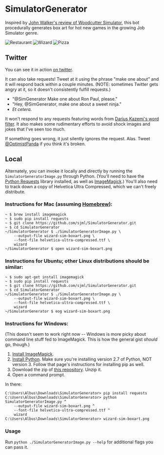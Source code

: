 SimulatorGenerator
==================

Inspired by [John Walker's review of Woodcutter Simulator](http://www.rockpapershotgun.com/2014/01/07/john-vs-the-trees-woodcutter-simulator-2013/), this bot procedurally generates box art for hot new games in the growing Job Simulator genre.

![Restaurant](http://shaneliesegang.com/tmp/restaurant-sim.png "Restaurant")
![Wizard](http://shaneliesegang.com/tmp/wizard-sim.png "Wizard")
![Pizza](http://shaneliesegang.com/tmp/pizza-sim.png "Pizza")

Twitter
-------
You can see it in action [on twitter](http://twitter.com/SimGenerator). 

It can also take requests! Tweet at it using the phrase "make one about" and it will respond back within a couple minutes. (NOTE: sometimes Twitter gets angry at it, so it doesn't consistently fulfill requests.)

* "@SimGenerator Make one about Ron Paul, please." 
* "Hey, @SimGenerator, make one about a sweet ninja." 
* _Et cetera_. 

It won't respond to any requests featuring words from [Darius Kazemi's word filter](https://github.com/dariusk/wordfilter). It also makes some rudimentary efforts to avoid shock images and jokes that I've seen too much. 

If something goes wrong, it just silently ignores the request. Alas. Tweet [@OptimistPanda](http://twitter.com/OptimistPanda) if you think it's broken. 


Local
-----
Alternately, you can invoke it locally and directly by running the `SimulatorGeneratorImage.py` through Python. (You'll need to have the [Python Requests](http://docs.python-requests.org/en/latest/) library installed, as well as [ImageMagick](http://imagemagick.org/).) You'll also need to track down a copy of Helvetica Ultra Compressed, which we can't freely distribute. 

### Instructions for Mac (assuming [Homebrew](http://brew.sh/)):

	~ $ brew install imagemagick
	~ $ sudo pip install requests
	~ $ git clone https://github.com/sjml/SimulatorGenerator.git
	~ $ cd SimulatorGenerator
	~/SimulatorGenerator $ ./SimulatorGeneratorImage.py \
		--output-file wizard-sim-boxart.png \
		--font-file helvetica-ultra-compressed.ttf \
		wizard
	~/SimulatorGenerator $ open wizard-sim-boxart.png

### Instructions for Ubuntu; other Linux distributions should be similar:

	~ $ sudo apt-get install imagemagick
	~ $ sudo pip install requests
	~ $ git clone https://github.com/sjml/SimulatorGenerator.git
	~ $ cd SimulatorGenerator
	~/SimulatorGenerator $ ./SimulatorGeneratorImage.py \
		--output-file wizard-sim-boxart.png \
		--font-file helvetica-ultra-compressed.ttf \
		wizard
	~/SimulatorGenerator $ eog wizard-sim-boxart.png

### Instructions for Windows:

(This doesn't seem to work right now -- Windows is more picky about command line stuff fed to ImageMagick. This is how the general gist *should* go, though.)

1. [Install ImageMagick](http://www.imagemagick.org/script/binary-releases.php#windows). 
2. [Install Python](http://docs.python-guide.org/en/latest/starting/install/win/). Make sure you're installing version 2.7 of Python, NOT version 3. Follow that page's instructions for installing pip as well. 
3. Download the zip of [this repository](https://github.com/sjml/SimulatorGenerator). Unzip it.
4. Open a command prompt. 

In there:

	C:\Users\Albus\Downloads\SimulatorGenerator> pip install requests
	C:\Users\Albus\Downloads\SimulatorGenerator> python SimulatorGeneratorImage.py ^
		--output-file wizard-sim-boxart.png ^
		--font-file helvetica-ultra-compressed.ttf ^
		wizard
	C:\Users\Albus\Downloads\SimulatorGenerator> wizard-sim-boxart.png

### Usage
Run `python ./SimulatorGeneratorImage.py --help` for additional flags you can pass it. 